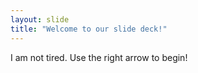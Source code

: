 ```yaml
---
layout: slide
title: "Welcome to our slide deck!"
---
```

I am not tired. 
Use the right arrow to begin!
